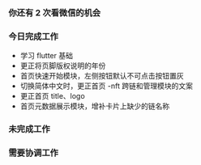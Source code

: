 ### 你还有 2 次看微信的机会

### 今日完成工作

- 学习 flutter 基础
- 更正将页脚版权说明的年份
- 首页快速开始模块，左侧按钮默认不可点击按钮置灰
- 切换简体中文时，更正首页 -nft 跨链和管理模块的文案
- 更正首页 title、logo
- 首页元数据展示模块，增补卡片上缺少的链名称

### 未完成工作



### 需要协调工作

